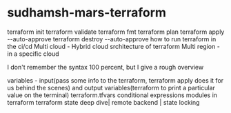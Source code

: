 # sudhamsh-mars-terraform

terraform init
terraform validate
terraform fmt
terraform plan
terraform apply --auto-approve
terraform destroy --auto-approve
how to run terraform in the ci/cd
Multi cloud - Hybrid cloud srchitecture of terraform
Multi region - in a specific cloud

I don't remember the syntax 100 percent, but I give a rough overview

variables - input(pass some info to the terraform, terraform apply does it for us behind the scenes) and output variables(terraform to print a particular value on the terminal)
terraform.tfvars
conditional expressions
modules in terraform
terraform state deep dive| remote backend | state locking